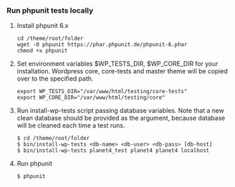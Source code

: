 ### Run phpunit tests locally

1. Install phpunit 6.x
    ```
    cd /theme/root/folder
    wget -O phpunit https://phar.phpunit.de/phpunit-6.phar
    chmod +x phpunit
    ```
1. Set environment variables $WP_TESTS_DIR, $WP_CORE_DIR for your installation. 
Wordpress core, core-tests and master theme will be copied over to the specified path.
    ```
    export WP_TESTS_DIR="/var/www/html/testing/core-tests"
    export WP_CORE_DIR="/var/www/html/testing/core"
    ```
1. Run install-wp-tests script passing database variables.
Note that a new clean database should be provided as the argument, because database will be cleaned each time a test runs.
    ```
    $ cd /theme/root/folder
    $ bin/install-wp-tests <db-name> <db-user> <db-pass> [db-host]
    $ bin/install-wp-tests planet4_test planet4 planet4 localhost
    ```
1. Run phpunit
    ```
    $ phpunit
    ```
